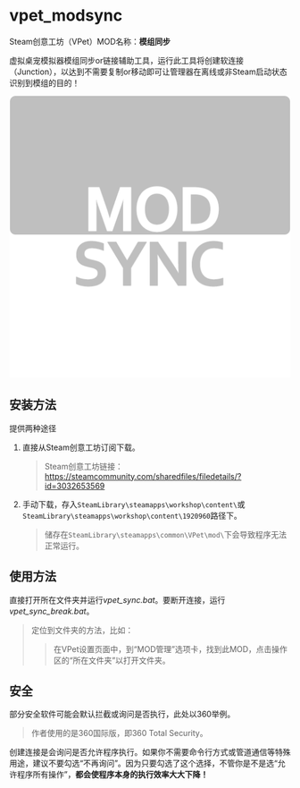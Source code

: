 # vpet_modsync

Steam创意工坊（VPet）MOD名称：**模组同步**

虚拟桌宠模拟器模组同步or链接辅助工具，运行此工具将创建软连接（Junction），以达到不需要复制or移动即可让管理器在离线或非Steam启动状态识别到模组的目的！

![icon](vpet_modsync/icon.png?raw=true)

## 安装方法

提供两种途径

1. 直接从Steam创意工坊订阅下载。
   
   > Steam创意工坊链接：<https://steamcommunity.com/sharedfiles/filedetails/?id=3032653569>
3. 手动下载，存入`SteamLibrary\steamapps\workshop\content\`或`SteamLibrary\steamapps\workshop\content\1920960`路径下。
   
   > 储存在`SteamLibrary\steamapps\common\VPet\mod\`下会导致程序无法正常运行。

## 使用方法

直接打开所在文件夹并运行*vpet_sync.bat*。要断开连接，运行*vpet_sync_break.bat*。
> 定位到文件夹的方法，比如：
> 
> > 在VPet设置页面中，到“MOD管理”选项卡，找到此MOD，点击操作区的“所在文件夹”以打开文件夹。

## 安全

部分安全软件可能会默认拦截或询问是否执行，此处以360举例。

> 作者使用的是360国际版，即360 Total Security。

创建连接是会询问是否允许程序执行。如果你不需要命令行方式或管道通信等特殊用途，建议不要勾选“不再询问”。因为只要勾选了这个选择，不管你是不是选“允许程序所有操作”，**都会使程序本身的执行效率大大下降！**

